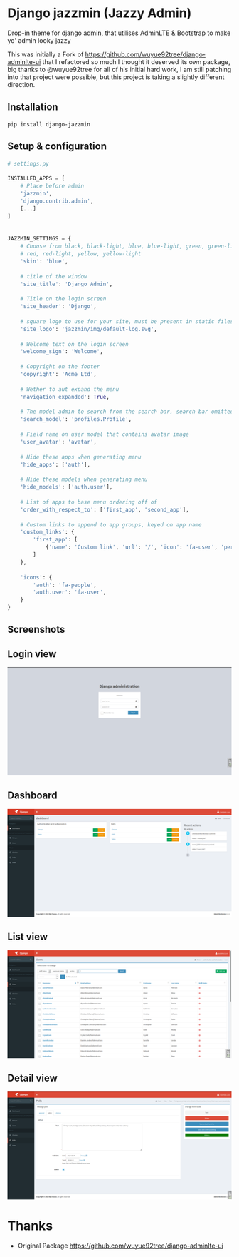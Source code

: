# Django jazzmin (Jazzy Admin)
Drop-in theme for django admin, that utilises AdminLTE & Bootstrap to make yo' admin looky jazzy

This was initially a Fork of https://github.com/wuyue92tree/django-adminlte-ui that I refactored so much I thought it 
deserved its own package, big thanks to @wuyue92tree for all of his initial hard work, I am still patching into that 
project were possible, but this project is taking a slightly different direction.

## Installation
```
pip install django-jazzmin
```

## Setup & configuration

```python
# settings.py

INSTALLED_APPS = [
    # Place before admin
    'jazzmin',
    'django.contrib.admin',
    [...]
]


JAZZMIN_SETTINGS = {
    # Choose from black, black-light, blue, blue-light, green, green-light, purple, purple-light,
    # red, red-light, yellow, yellow-light
    'skin': 'blue',

    # title of the window
    'site_title': 'Django Admin',

    # Title on the login screen
    'site_header': 'Django',

    # square logo to use for your site, must be present in static files, used for favicon and brand on top left
    'site_logo': 'jazzmin/img/default-log.svg',

    # Welcome text on the login screen
    'welcome_sign': 'Welcome',

    # Copyright on the footer
    'copyright': 'Acme Ltd',

    # Wether to aut expand the menu
    'navigation_expanded': True,

    # The model admin to search from the search bar, search bar omitted if excluded
    'search_model': 'profiles.Profile',

    # Field name on user model that contains avatar image
    'user_avatar': 'avatar',

    # Hide these apps when generating menu
    'hide_apps': ['auth'],

    # Hide these models when generating menu
    'hide_models': ['auth.user'],

    # List of apps to base menu ordering off of
    'order_with_respect_to': ['first_app', 'second_app'],

    # Custom links to append to app groups, keyed on app name
    'custom_links': {
        'first_app': [
            {'name': 'Custom link', 'url': '/', 'icon': 'fa-user', 'permissions': []}
        ]
    },

    'icons': {
        'auth': 'fa-people',
        'auth.user': 'fa-user',
    }
}
```

## Screenshots

## Login view
![login](docs/login.png)

## Dashboard
![dashboard](docs/dashboard.png)

## List view
![table list](docs/list_view.png)

## Detail view
![form page](docs/detail_view.png)

# Thanks
- Original Package https://github.com/wuyue92tree/django-adminlte-ui
